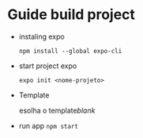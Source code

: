 # Guide build project

- instaling expo

  `npm install --global expo-cli`

- start project expo

  `expo init <nome-projeto>`

- Template

  esolha o template*blank*

- run app
  `npm start`
